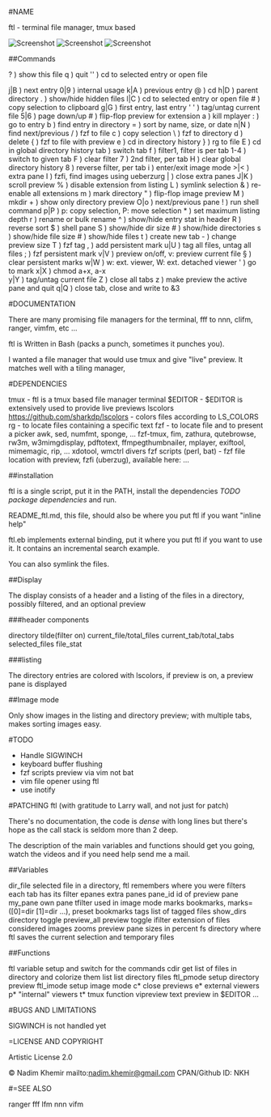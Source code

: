 #NAME

ftl - terminal file manager, tmux based

![Screenshot](https://raw.github.com/nkh/ftl/master/screenshots/ftl.png)
![Screenshot](https://raw.github.com/nkh/ftl/master/screenshots/image_preview.png)
![Screenshot](https://raw.github.com/nkh/ftl/master/screenshots/tiled.png)

##Commands

?   ) show this file
q   ) quit
''  ) cd to selected entry or open file

j|B ) next entry                                 0|9 ) internal usage
k|A ) previous entry                             @   ) cd
h|D ) parent directory                           .   ) show/hide hidden files
l|C ) cd to selected entry or open file          #   ) copy selection to clipboard
g|G ) first entry, last entry                    ' ' ) tag/untag current file
5|6 ) page down/up                               #   ) flip-flop preview for extension
a   ) kill mplayer                               :   ) go to entry
b   ) find entry in directory                    =   ) sort by name, size, or date
n|N ) find next/previous                         /   ) fzf to file
c   ) copy selection                             \   ) fzf to directory
d   ) delete                                     {   ) fzf to file with preview
e   ) cd in directory history                    }   ) rg to file
E   ) cd in global directory history             tab ) switch tab
f   ) filter1, filter is per tab                 1-4 ) switch to given tab
F   ) clear filter                               7   ) 2nd filter, per tab
H   ) clear global directory history             8   ) reverse filter, per tab
i   ) enter/exit image mode                      >|< ) extra pane
I   ) fzfi, find images using ueberzurg          |   ) close extra panes
J|K ) scroll preview                             %   ) disable extension from listing
L   ) symlink selection                          &   ) re-enable all extensions
m   ) mark directory                             "   ) flip-flop image preview
M   ) mkdir                                      +   ) show only directory preview
O|o ) next/previous pane                         !   ) run shell command
p|P ) p: copy selection, P: move selection       *   ) set maximum listing depth
r   ) rename or bulk rename                      ^   ) show/hide entry stat in header
R   ) reverse sort                               $   ) shell pane
S   ) show/hide dir size                         #   ) show/hide directories
s   ) show/hide file size                        #   ) show/hide files
t   ) create new tab                             -   ) change preview size
T   ) fzf tag                                    ,   ) add persistent mark
u|U ) tag all files, untag all files             ;   ) fzf persistent mark
v|V ) preview on/off, v: preview current file    §   ) clear persistent marks
w|W ) w: ext. viewer, W: ext. detached viewer    '   ) go to mark
x|X ) chmod a+x, a-x                             
y|Y ) tag/untag current file
Z   ) close all tabs
z   ) make preview the active pane and quit
q|Q ) close tab, close and write to &3

#DOCUMENTATION

There are many promising file managers for the terminal, fff to nnn, clifm, ranger, vimfm, etc ... 

ftl is Written in Bash (packs a punch, sometimes it punches you).

I wanted a file manager that would use tmux and give "live" preview. It matches well with a tiling manager,

#DEPENDENCIES

tmux     - ftl is a tmux based file manager
terminal $EDITOR - $EDITOR is extensively used to provide live previews
lscolors <https://github.com/sharkdp/lscolors> - colors files according to LS_COLORS
rg       - to locate files containing a specific text
fzf      - to locate file and to present a picker
awk, sed, numfmt, sponge, ...
fzf-tmux, fim, zathura, qutebrowse, rw3m, w3mimgdisplay, pdftotext, ffmpegthumbnailer, mplayer, exiftool, mimemagic, rip, ...
xdotool, wmctrl
divers fzf scripts (perl, bat) - fzf file location with preview, fzfi (uberzug), available here: ...

##installation

ftl is a single script, put it in the PATH, install the dependencies *TODO package dependencies* and run.

README_ftl.md, this file, should also be where you put ftl if you want "inline help"

ftl.eb implements external binding, put it where you put ftl if you want to use it. It contains an incremental
search example.

You can also symlink the files.

##Display

The display consists of a header and a listing of the files in a directory, possibly filtered,
and an optional preview

###header components

directory tilde(filter on) current_file/total_files current_tab/total_tabs selected_files file_stat

###listing

The directory entries are colored with lscolors, if preview is on, a preview pane is displayed

##Image mode

Only show images in the listing and directory preview; with multiple tabs, makes sorting images easy.

#TODO

- Handle SIGWINCH
- keyboard buffer flushing
- fzf scripts preview via vim not bat
- vim file opener using ftl
- use inotify
 
#PATCHING ftl (with gratitude to Larry wall, and not just for patch)

There's no documentation, the code is *dense* with long lines but there's hope as
the call stack is seldom more than 2 deep.

The description of the main variables and functions should get you going, watch the
videos and if you need help send me a mail.

##Variables

dir_file    selected file in a directory, ftl remembers where you were
filters     each tab has its filter
epanes      extra panes 
pane_id     id of preview pane
my_pane     own pane
tfilter     used in image mode
marks       bookmarks, marks=([0]=dir [1]=dir ...), preset bookmarks
tags        list of tagged files
show_dirs   directory toggle
preview_all preview toggle
ifilter     extension of files considered images
zooms       preview pane sizes in percent
fs          directory where ftl saves the current selection and temporary files

##Functions

ftl       variable setup and switch for the commands
cdir      get list of files in directory and colorize them
list      list directory files
ftl_pmode setup directory preview
ftl_imode setup image mode
c*        close previews
e*        external viewers
p*        "internal" viewers
t*        tmux function
vipreview text preview in $EDITOR
...

#BUGS AND LIMITATIONS

SIGWINCH is not handled yet

=LICENSE AND COPYRIGHT

Artistic License 2.0

© Nadim Khemir
mailto:nadim.khemir@gmail.com
CPAN/Github ID: NKH

#=SEE ALSO

ranger
fff
lfm
nnn
vifm

